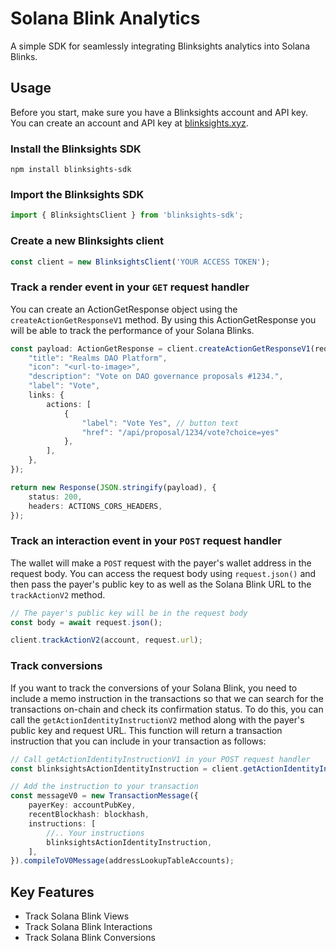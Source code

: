 # Solana Blink Analytics

A simple SDK for seamlessly integrating Blinksights analytics into Solana Blinks.

## Usage

Before you start, make sure you have a Blinksights account and API key. You can create an account and API key at [blinksights.xyz](https://blinksights.xyz).

### Install the Blinksights SDK
```
npm install blinksights-sdk
```
### Import the Blinksights SDK
```typescript
import { BlinksightsClient } from 'blinksights-sdk';
```
### Create a new Blinksights client
```typescript
const client = new BlinksightsClient('YOUR ACCESS TOKEN');
```

### Track a render event in your `GET` request handler
You can create an ActionGetResponse object using the `createActionGetResponseV1` method. By using this ActionGetResponse you will be able to track the performance of your Solana Blinks.
```typescript
const payload: ActionGetResponse = client.createActionGetResponseV1(request.url, {
    "title": "Realms DAO Platform",
    "icon": "<url-to-image>",
    "description": "Vote on DAO governance proposals #1234.",
    "label": "Vote",
    links: {
        actions: [
            {
                "label": "Vote Yes", // button text
                "href": "/api/proposal/1234/vote?choice=yes"
            },
        ],
    },
});

return new Response(JSON.stringify(payload), {
    status: 200,
    headers: ACTIONS_CORS_HEADERS,
});
```

### Track an interaction event in your `POST` request handler
The wallet will make a `POST` request with the payer's wallet address in the request body. You can access the request body using `request.json()` and then pass the payer's public key to as well as the Solana Blink URL to the `trackActionV2` method.
```typescript
// The payer's public key will be in the request body
const body = await request.json();

client.trackActionV2(account, request.url);
```

### Track conversions
If you want to track the conversions of your Solana Blink, you need to include a memo instruction in the transactions so that we can search for the transactions on-chain and check its confirmation status. To do this, you can call the `getActionIdentityInstructionV2` method along with the payer's public key and request URL. This function will return a transaction instruction that you can include in your transaction as follows:
```typescript
// Call getActionIdentityInstructionV1 in your POST request handler
const blinksightsActionIdentityInstruction = client.getActionIdentityInstructionV2(account, request.url);

// Add the instruction to your transaction
const messageV0 = new TransactionMessage({
    payerKey: accountPubKey,
    recentBlockhash: blockhash,
    instructions: [
        //.. Your instructions
        blinksightsActionIdentityInstruction,
    ],
}).compileToV0Message(addressLookupTableAccounts);
```

## Key Features
- Track Solana Blink Views
- Track Solana Blink Interactions
- Track Solana Blink Conversions
